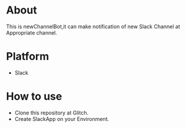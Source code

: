 # About
This is newChannelBot,it can make notification of new Slack Channel at Appropriate channel.

# Platform

* Slack

# How to use

* Clone this repository at Glitch.
* Create SlackApp on your Environment.



